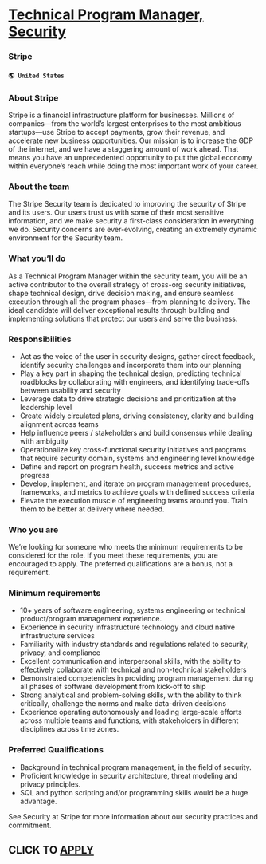 # [Technical Program Manager, Security](https://www.remotewlb.com/apply/technical-program-manager-security-64129)  
### Stripe  
#### `🌎 United States`  

### **About Stripe**

Stripe is a financial infrastructure platform for businesses. Millions of companies—from the world’s largest enterprises to the most ambitious startups—use Stripe to accept payments, grow their revenue, and accelerate new business opportunities. Our mission is to increase the GDP of the internet, and we have a staggering amount of work ahead. That means you have an unprecedented opportunity to put the global economy within everyone’s reach while doing the most important work of your career.

###  **About the team**

The Stripe Security team is dedicated to improving the security of Stripe and its users. Our users trust us with some of their most sensitive information, and we make security a first-class consideration in everything we do. Security concerns are ever-evolving, creating an extremely dynamic environment for the Security team.

###  **What you’ll do**

As a Technical Program Manager within the security team, you will be an active contributor to the overall strategy of cross-org security initiatives, shape technical design, drive decision making, and ensure seamless execution through all the program phases—from planning to delivery. The ideal candidate will deliver exceptional results through building and implementing solutions that protect our users and serve the business.

### **Responsibilities**

  * Act as the voice of the user in security designs, gather direct feedback, identify security challenges and incorporate them into our planning
  * Play a key part in shaping the technical design, predicting technical roadblocks by collaborating with engineers, and identifying trade-offs between usability and security 
  * Leverage data to drive strategic decisions and prioritization at the leadership level
  * Create widely circulated plans, driving consistency, clarity and building alignment across teams
  * Help influence peers / stakeholders and build consensus while dealing with ambiguity
  * Operationalize key cross-functional security initiatives and programs that require security domain, systems and engineering level knowledge
  * Define and report on program health, success metrics and active progress
  * Develop, implement, and iterate on program management procedures, frameworks, and metrics to achieve goals with defined success criteria
  * Elevate the execution muscle of engineering teams around you. Train them to be better at delivery where needed.

### **Who you are**

We’re looking for someone who meets the minimum requirements to be considered for the role. If you meet these requirements, you are encouraged to apply. The preferred qualifications are a bonus, not a requirement.

###  **Minimum requirements**

  * 10+ years of software engineering, systems engineering or technical product/program management experience.
  * Experience in security infrastructure technology and cloud native infrastructure services
  * Familiarity with industry standards and regulations related to security, privacy, and compliance
  * Excellent communication and interpersonal skills, with the ability to effectively collaborate with technical and non-technical stakeholders
  * Demonstrated competencies in providing program management during all phases of software development from kick-off to ship
  * Strong analytical and problem-solving skills, with the ability to think critically, challenge the norms and make data-driven decisions
  * Experience operating autonomously and leading large-scale efforts across multiple teams and functions, with stakeholders in different disciplines across time zones.

### **Preferred Qualifications**

  * Background in technical program management, in the field of security.
  * Proficient knowledge in security architecture, threat modeling and privacy principles.
  * SQL and python scripting and/or programming skills would be a huge advantage.

See Security at Stripe for more information about our security practices and commitment.

  
## CLICK TO [APPLY](https://www.remotewlb.com/apply/technical-program-manager-security-64129)

